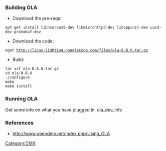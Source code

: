 ### Building OLA

-   Download the pre-reqs:

`apt-get install libncurses5-dev libmicrohttpd-dev libcppunit-dev uuid-dev protobuf-dev`

-   Download the code:

`wget `[`http://linux-lighting.googlecode.com/files/ola-0.8.6.tar.gz`](http://linux-lighting.googlecode.com/files/ola-0.8.6.tar.gz)

-   Build:

`tar xzf ola-0.8.6.tar.gz`\
`cd ola-0.8.6`\
`./configure`\
`make`\
`make install`

### Running OLA

Get some info on what you have plugged in: ola\_dev\_info

### References

-   <http://www.opendmx.net/index.php/Using_OLA>

<Category:DMX>

